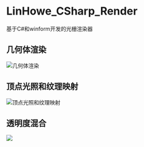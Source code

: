 # LinHowe_CSharp_Render
基于C#和winform开发的光栅渲染器

## 几何体渲染

![几何体渲染](http://p9sfkx5v1.bkt.clouddn.com/2018-11-09_23-50-53.png)

## 顶点光照和纹理映射

![顶点光照和纹理映射](http://p9sfkx5v1.bkt.clouddn.com/2018-11-13_15-08-01.png)

## 透明度混合

![](http://p9sfkx5v1.bkt.clouddn.com/2018-11-13_21-12-37.png)